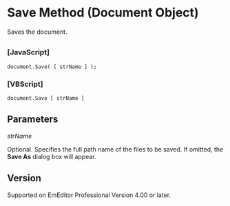 # Save Method (Document Object)

Saves the document.

## 

### \[JavaScript\]

```
document.Save( [ strName ] );
```

### \[VBScript\]

```
document.Save [ strName ]
```

## Parameters

_strName_

Optional. Specifies the full path name of the files to be saved. If omitted, the **Save As** dialog box will appear.

## Version

Supported on EmEditor Professional Version 4.00 or later.
